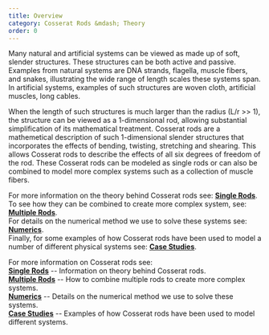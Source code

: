 ```yaml
---
title: Overview
category: Cosserat Rods &mdash; Theory
order: 0
---
```


Many natural and artificial systems can be viewed as made up of soft, slender structures. These structures can be both active and passive. Examples from natural systems are DNA strands, flagella, muscle fibers, and snakes, illustrating the wide range of length scales these systems span. In artificial systems, examples of such structures are woven cloth, artificial muscles, long cables. 

When the length of such structures is much larger than the radius (L/r >> 1), the structure can be viewed as a 1-dimensional rod, allowing substantial simplification of its mathematical treatment. Cosserat rods are a mathemetical description of such 1-dimensional slender structures that incorporates the effects of bending, twisting, stretching and shearing. This allows Cosserat rods to describe the effects of all six degrees of freedom of the rod. These Cosserat rods can be modeled as single rods or can also be combined to model more complex systems such as a collection of muscle fibers. 

For more information on the theory behind Cosserat rods see: [**Single Rods**](../single-rods/).   
To see how they can be combined to create more complex system, see: [**Multiple Rods**](../multiple-rods/).  
For details on the numerical method we use to solve these systems see: [**Numerics**](../numerics).  
Finally, for some examples of how Cosserat rods have been used to model a number of different physical systems see: [**Case Studies**](../case-studies/). 

For more information on Cosserat rods see:  
[**Single Rods**](../single-rods/) -- Information on theory behind Cosserat rods.  
[**Multiple Rods**](../multiple-rods/) -- How to combine multiple rods to create more complex systems.  
[**Numerics**](../numerics) -- Details on the numerical method we use to solve these systems.  
[**Case Studies**](../case-studies/) -- Examples of how Cosserat rods have been used to model different systems.  